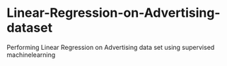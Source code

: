 # Linear-Regression-on-Advertising-dataset
Performing Linear Regression on Advertising data set using supervised machinelearning
